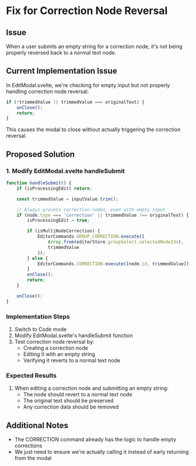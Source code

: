 # Fix for Correction Node Reversal

## Issue

When a user submits an empty string for a correction node, it's not being properly reversed back to a normal text node.

## Current Implementation Issue

In EditModal.svelte, we're checking for empty input but not properly handling correction node reversal:

```typescript
if (!trimmedValue || trimmedValue === originalText) {
	onClose();
	return;
}
```

This causes the modal to close without actually triggering the correction reversal.

## Proposed Solution

### 1. Modify EditModal.svelte handleSubmit

```typescript
function handleSubmit() {
	if (isProcessingEdit) return;

	const trimmedValue = inputValue.trim();

	// Always process correction nodes, even with empty input
	if (node.type === 'correction' || trimmedValue !== originalText) {
		isProcessingEdit = true;

		if (isMultiNodeCorrection) {
			EditorCommands.GROUP_CORRECTION.execute([
				Array.from(editorStore.groupSelect.selectedNodeIds),
				trimmedValue
			]);
		} else {
			EditorCommands.CORRECTION.execute([node.id, trimmedValue]);
		}
		onClose();
		return;
	}

	onClose();
}
```

### Implementation Steps

1. Switch to Code mode
2. Modify EditModal.svelte's handleSubmit function
3. Test correction node reversal by:
   - Creating a correction node
   - Editing it with an empty string
   - Verifying it reverts to a normal text node

### Expected Results

1. When editing a correction node and submitting an empty string:
   - The node should revert to a normal text node
   - The original text should be preserved
   - Any correction data should be removed

## Additional Notes

- The CORRECTION command already has the logic to handle empty corrections
- We just need to ensure we're actually calling it instead of early returning from the modal
